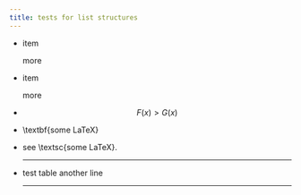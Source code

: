 ```yaml
---
title: tests for list structures
---
```


* item

  more

* item

  more

* $$F(x) > G(x)$$
* \textbf{some LaTeX}
* see \textsc{some LaTeX}.
* --------- ----------
  test       table
  another    line
  --------- -----------

